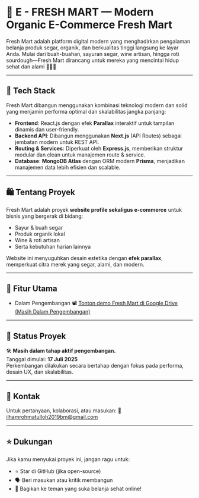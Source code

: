 # 🥬 E - FRESH MART — Modern Organic E-Commerce Fresh Mart

Fresh Mart adalah platform digital modern yang menghadirkan pengalaman belanja produk segar, organik, dan berkualitas tinggi langsung ke layar Anda. Mulai dari buah-buahan, sayuran segar, wine artisan, hingga roti sourdough—Fresh Mart dirancang untuk mereka yang mencintai hidup sehat dan alami 🍷🍞🍇

---

## 🚀 Tech Stack

Fresh Mart dibangun menggunakan kombinasi teknologi modern dan solid yang menjamin performa optimal dan skalabilitas jangka panjang:

- **Frontend**: React.js dengan efek **Parallax** interaktif untuk tampilan dinamis dan user-friendly.
- **Backend API**: Dibangun menggunakan **Next.js** (API Routes) sebagai jembatan modern untuk REST API.
- **Routing & Services**: Diperkuat oleh **Express.js**, memberikan struktur modular dan clean untuk manajemen route & service.
- **Database**: **MongoDB Atlas** dengan ORM modern **Prisma**, menjadikan manajemen data lebih efisien dan scalable.

---

## 🛍️ Tentang Proyek

Fresh Mart adalah proyek **website profile sekaligus e-commerce** untuk bisnis yang bergerak di bidang:

- Sayur & buah segar
- Produk organik lokal
- Wine & roti artisan
- Serta kebutuhan harian lainnya

Website ini menyuguhkan desain estetika dengan **efek parallax**, memperkuat citra merek yang segar, alami, dan modern.

---

## 🧩 Fitur Utama

- Dalam Pengembangan
📽️ [Tonton demo Fresh Mart di Google Drive (Masih Dalam Pengembangan)](https://drive.google.com/file/d/1tKxzIjl-eFxXqaw6c96R0aUrfBhU9EPH/view)


---

## 🔧 Status Proyek

🛠️ **Masih dalam tahap aktif pengembangan.**  
Tanggal dimulai: **17 Juli 2025**  
Perkembangan dilakukan secara bertahap dengan fokus pada performa, desain UX, dan skalabilitas.

---

## 📩 Kontak

Untuk pertanyaan, kolaborasi, atau masukan:
📧 ilhamrohmatulloh2019bm@gmail.com

---

## ⭐️ Dukungan
Jika kamu menyukai proyek ini, jangan ragu untuk:

- ⭐️ Star di GitHub (jika open-source)
- 🗣️ Beri masukan atau kritik membangun
- 📢 Bagikan ke teman yang suka belanja sehat online!
